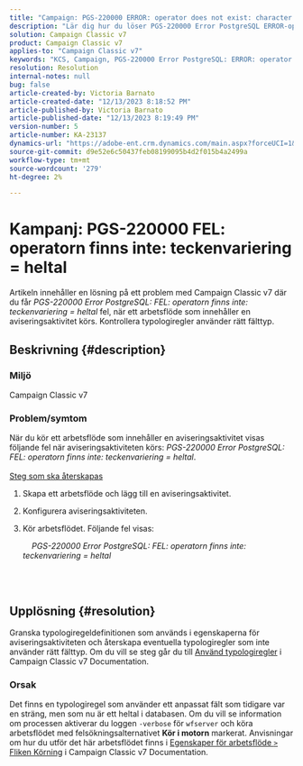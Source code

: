 ```yaml
---
title: "Campaign: PGS-220000 ERROR: operator does not exist: character varying = integer"
description: "Lär dig hur du löser PGS-220000 Error PostgreSQL ERROR-operatorn finns inte teckenvarierande = heltal"
solution: Campaign Classic v7
product: Campaign Classic v7
applies-to: "Campaign Classic v7"
keywords: "KCS, Campaign, PGS-220000 Error PostgreSQL: ERROR: operator does not exist: character varying = integer, Campaign v7, database, troubleshooting"
resolution: Resolution
internal-notes: null
bug: false
article-created-by: Victoria Barnato
article-created-date: "12/13/2023 8:18:52 PM"
article-published-by: Victoria Barnato
article-published-date: "12/13/2023 8:19:49 PM"
version-number: 5
article-number: KA-23137
dynamics-url: "https://adobe-ent.crm.dynamics.com/main.aspx?forceUCI=1&pagetype=entityrecord&etn=knowledgearticle&id=126edece-f499-ee11-be37-6045bd0063aa"
source-git-commit: d9e52e6c50437feb08199095b4d2f015b4a2499a
workflow-type: tm+mt
source-wordcount: '279'
ht-degree: 2%

---
```


# Kampanj: PGS-220000 FEL: operatorn finns inte: teckenvariering = heltal


Artikeln innehåller en lösning på ett problem med Campaign Classic v7 där du får *PGS-220000 Error PostgreSQL: FEL: operatorn finns inte: teckenvariering = heltal* fel, när ett arbetsflöde som innehåller en aviseringsaktivitet körs. Kontrollera typologiregler använder rätt fälttyp.

## Beskrivning {#description}


### Miljö

Campaign Classic v7

### Problem/symtom

När du kör ett arbetsflöde som innehåller en aviseringsaktivitet visas följande fel när aviseringsaktiviteten körs:
*PGS-220000 Error PostgreSQL: FEL: operatorn finns inte: teckenvariering = heltal*.<br><br>
<u>Steg som ska återskapas</u>

1. Skapa ett arbetsflöde och lägg till en aviseringsaktivitet.
2. Konfigurera aviseringsaktiviteten.
3. Kör arbetsflödet. Följande fel visas:



       *PGS-220000 Error PostgreSQL: FEL: operatorn finns inte: teckenvariering = heltal*




<br> <br>



## Upplösning {#resolution}


Granska typologiregeldefinitionen som används i egenskaperna för aviseringsaktiviteten och återskapa eventuella typologiregler som inte använder rätt fälttyp. Om du vill se steg går du till [Använd typologiregler](https://experienceleague.adobe.com/docs/campaign-classic/using/orchestrating-campaigns/campaign-optimization/applying-rules.html) i Campaign Classic v7 Documentation.

### Orsak

Det finns en typologiregel som använder ett anpassat fält som tidigare var en sträng, men som nu är ett heltal i databasen. Om du vill se information om processen aktiverar du loggen `-verbose` för `wfserver` och köra arbetsflödet med felsökningsalternativet <b>Kör i motorn</b> markerat. Anvisningar om hur du utför det här arbetsflödet finns i [Egenskaper för arbetsflöde `>`  Fliken Körning](https://experienceleague.adobe.com/docs/campaign-classic/using/automating-with-workflows/advanced-management/workflow-properties.html?lang=sv#execution) i Campaign Classic v7 Documentation.
